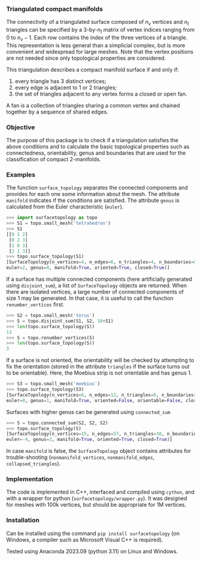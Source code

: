 ### Triangulated compact manifolds

The connectivity of a triangulated surface composed of $n_v$ vertices and $n_t$ triangles can be specified by a 3-by-$n_t$ matrix of vertex indices ranging from 0 to $n_v-1$. Each row contains the index of the three vertices of a triangle. This representation is less general than a simplicial complex, but is more convenient and widespread for large meshes. Note that the vertex positions are not needed since only topological properties are considered.

This triangulation describes a compact manifold surface if and only if:
1. every triangle has 3 distinct vertices;
2. every edge is adjacent to 1 or 2 triangles;
3. the set of triangles adjacent to any vertex forms a closed or open fan.

A fan is a collection of triangles sharing a common vertex and chained 
together by a sequence of shared edges.

### Objective

The purpose of this package is to check if a triangulation satisfies the above conditions and to calculate the basic topological properties such as connectedness, orientability, genus and boundaries that are used for the classification of compact 2-manifolds.

### Examples

The function `surface_topology` separates the connected components and provides for each one some information about the mesh. The attribute ``manifold`` indicates if the conditions are satisfied. The attribute ``genus`` is calculated from the Euler characteristic (``euler``).

```python
>>> import surfacetopology as topo
>>> S1 = topo.small_mesh('tetrahedron')
>>> S1
[[0 1 2]
 [0 2 3]
 [1 0 3]
 [2 1 3]]
>>> topo.surface_topology(S1)
[SurfaceTopology(n_vertices=4, n_edges=6, n_triangles=4, n_boundaries=0,
euler=2, genus=0, manifold=True, oriented=True, closed=True)]
```

If a surface has multiple connected components (here artificially generated using ``disjoint_sum``), a list of ``SurfaceTopology`` objects are returned. When there are isolated vertices, a large number of connected components of size 1 may be generated. In that case, it is useful to call the function ``renumber_vertices`` first.

```python
>>> S2 = topo.small_mesh('torus')
>>> S = topo.disjoint_sum(S1, S2, 10+S1)
>>> len(topo.surface_topology(S))
13
>>> S = topo.renumber_vertices(S)
>>> len(topo.surface_topology(S))
3
```

If a surface is not oriented, the orientability will be checked by attempting to fix the orientation (stored in the attribute ``triangles`` if the surface turns out to be orientable). Here, the Moebius strip is not orientable and has genus 1.

```python
>>> S3 = topo.small_mesh('moebius')
>>> topo.surface_topology(S3)
[SurfaceTopology(n_vertices=6, n_edges=12, n_triangles=6, n_boundaries=1,
euler=0, genus=1, manifold=True, oriented=False, orientable=False, closed=False)]
```

Surfaces with higher genus can be generated using ``connected_sum``

```python
>>> S = topo.connected_sum(S2, S2, S2)
>>> topo.surface_topology(S)
[SurfaceTopology(n_vertices=15, n_edges=57, n_triangles=38, n_boundaries=0,
euler=-4, genus=3, manifold=True, oriented=True, closed=True)]
```

In case ``manifold`` is false, the ``SurfaceTopology`` object contains attributes for trouble-shooting (``nonmanifold_vertices``, ``nonmanifold_edges``, ``collapsed_triangles``).

### Implementation

The code is implemented in C++, interfaced and compiled using ``cython``, and with a wrapper for python (``surfacetopology/wrapper.py``). It was designed for meshes with 100k vertices, but should be appropriate for 1M vertices.

### Installation

Can be installed using the command ``pip install surfacetopology`` (on Windows, a compiler such as Microsoft Visual C++ is required).

Tested using Anaconda 2023.09 (python 3.11) on Linux and Windows.
